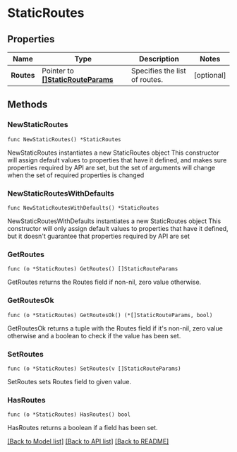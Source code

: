 # StaticRoutes

## Properties

Name | Type | Description | Notes
------------ | ------------- | ------------- | -------------
**Routes** | Pointer to [**[]StaticRouteParams**](StaticRouteParams.md) | Specifies the list of routes. | [optional] 

## Methods

### NewStaticRoutes

`func NewStaticRoutes() *StaticRoutes`

NewStaticRoutes instantiates a new StaticRoutes object
This constructor will assign default values to properties that have it defined,
and makes sure properties required by API are set, but the set of arguments
will change when the set of required properties is changed

### NewStaticRoutesWithDefaults

`func NewStaticRoutesWithDefaults() *StaticRoutes`

NewStaticRoutesWithDefaults instantiates a new StaticRoutes object
This constructor will only assign default values to properties that have it defined,
but it doesn't guarantee that properties required by API are set

### GetRoutes

`func (o *StaticRoutes) GetRoutes() []StaticRouteParams`

GetRoutes returns the Routes field if non-nil, zero value otherwise.

### GetRoutesOk

`func (o *StaticRoutes) GetRoutesOk() (*[]StaticRouteParams, bool)`

GetRoutesOk returns a tuple with the Routes field if it's non-nil, zero value otherwise
and a boolean to check if the value has been set.

### SetRoutes

`func (o *StaticRoutes) SetRoutes(v []StaticRouteParams)`

SetRoutes sets Routes field to given value.

### HasRoutes

`func (o *StaticRoutes) HasRoutes() bool`

HasRoutes returns a boolean if a field has been set.


[[Back to Model list]](../README.md#documentation-for-models) [[Back to API list]](../README.md#documentation-for-api-endpoints) [[Back to README]](../README.md)


